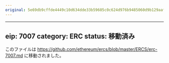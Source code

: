 ```yaml
---
original: 5e69db9cffde4449c10d634dde33b59605c0c624d976b9485060d9b129aaf774
---
```


---
eip: 7007
category: ERC
status: 移動済み
---

このファイルは https://github.com/ethereum/ercs/blob/master/ERCS/erc-7007.md に移動されました。